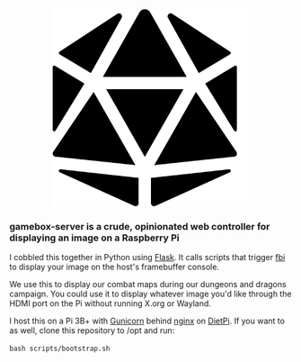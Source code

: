 
<div align="center">
<img src="https://github.com/tylermolamphy/gamebox-server/raw/main/d20.png" height="350px"/>
</div>

### gamebox-server is a crude, opinionated web controller for displaying an image on a Raspberry Pi

I cobbled this together in Python using [Flask](https://github.com/pallets/flask/#readme). It calls scripts that trigger [fbi](https://www.kraxel.org/blog/linux/fbida/) to display your image on the host's framebuffer console.

We use this to display our combat maps during our dungeons and dragons campaign. You could use it to display whatever image you'd like through the HDMI port on the Pi without running X.org or Wayland.

I host this on a Pi 3B+ with [Gunicorn](https://gunicorn.org/) behind [nginx](https://nginx.org/en/) on [DietPi](https://dietpi.com/docs/). If you want to as well, clone this repository to /opt and run:

`bash scripts/bootstrap.sh`
